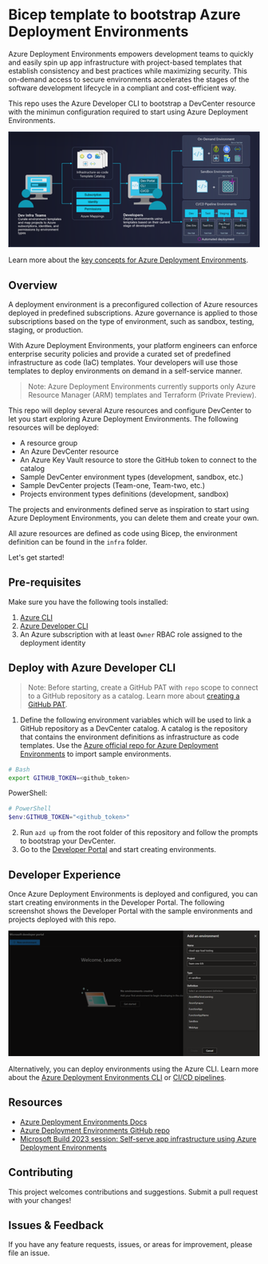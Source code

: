 # Bicep template to bootstrap Azure Deployment Environments

Azure Deployment Environments empowers development teams to quickly and easily spin up app infrastructure with project-based templates that establish consistency and best practices while maximizing security. This on-demand access to secure environments accelerates the stages of the software development lifecycle in a compliant and cost-efficient way.

This repo uses the Azure Developer CLI to bootstrap a DevCenter resource with the minimun configuration required to start using Azure Deployment Environments.

![Diagram](./assets/azure-deployment-environments-diagram.png)

Learn more about the [key concepts for Azure Deployment Environments](https://learn.microsoft.com/en-us/azure/deployment-environments/overview-what-is-azure-deployment-environments).

## Overview

A deployment environment is a preconfigured collection of Azure resources deployed in predefined subscriptions. Azure governance is applied to those subscriptions based on the type of environment, such as sandbox, testing, staging, or production.

With Azure Deployment Environments, your platform engineers can enforce enterprise security policies and provide a curated set of predefined infrastructure as code (IaC) templates. Your developers will use those templates to deploy environments on demand in a self-service manner.

> Note: Azure Deployment Environments currently supports only Azure Resource Manager (ARM) templates and Terraform (Private Preview).

This repo will deploy several Azure resources and configure DevCenter to let you start exploring Azure Deployment Environments. The following resources will be deployed:

- A resource group
- An Azure DevCenter resource
- An Azure Key Vault resource to store the GitHub token to connect to the catalog
- Sample DevCenter environment types (development, sandbox, etc.)
- Sample DevCenter projects (Team-one, Team-two, etc.)
- Projects environment types definitions (development, sandbox)

The projects and environments defined serve as inspiration to start using Azure Deployment Environments, you can delete them and create your own.

All azure resources are defined as code using Bicep, the environment definition can be found in the `infra` folder.

Let's get started!

## Pre-requisites

Make sure you have the following tools installed:

1. [Azure CLI](https://docs.microsoft.com/en-us/cli/azure/install-azure-cli)
2. [Azure Developer CLI](https://learn.microsoft.com/en-us/azure/developer/azure-developer-cli/)
4. An Azure subscription with at least `Owner` RBAC role assigned to the deployment identity

## Deploy with Azure Developer CLI

> Note: Before starting, create a GitHub PAT with `repo` scope to connect to a GitHub repository as a catalog. Learn more about [creating a GitHub PAT](https://docs.github.com/en/github/authenticating-to-github/keeping-your-account-and-data-secure/creating-a-personal-access-token).

1. Define the following environment variables which will be used to link a GitHub repository as a DevCenter catalog. A catalog is the repository that contains the environment definitions as infrastructure as code templates. Use the [Azure official repo for Azure Deployment Environments](https://github.com/Azure/deployment-environments) to import sample environments.

```bash
# Bash
export GITHUB_TOKEN=<github_token>
```

PowerShell:
```PowerShell
# PowerShell
$env:GITHUB_TOKEN="<github_token>"
```

2. Run `azd up` from the root folder of this repository and follow the prompts to bootstrap your DevCenter.
3. Go to the [Developer Portal](https://devportal.microsoft.com) and start creating environments.

## Developer Experience

Once Azure Deployment Environments is deployed and configured, you can start creating environments in the Developer Portal. The following screenshot shows the Developer Portal with the sample environments and projects deployed with this repo.

![Developer Portal](./assets/devportal.png)

Alternatively, you can deploy environments using the Azure CLI. Learn more about the [Azure Deployment Environments CLI](https://learn.microsoft.com/en-us/azure/deployment-environments/how-to-create-access-environments) or [CI/CD pipelines](https://learn.microsoft.com/en-us/azure/deployment-environments/tutorial-deploy-environments-in-cicd-github).

## Resources

- [Azure Deployment Environments Docs](https://learn.microsoft.com/en-us/azure/deployment-environments/overview-what-is-azure-deployment-environments)
- [Azure Deployment Environments GitHub repo](link_to_sample_templates_repository)
- [Microsoft Build 2023 session: Self-serve app infrastructure using Azure Deployment Environments](https://build.microsoft.com/en-US/sessions/e102bb71-f8ef-4538-9a59-158ec6f442b6?source=sessions)

## Contributing

This project welcomes contributions and suggestions. Submit a pull request with your changes!

## Issues & Feedback

If you have any feature requests, issues, or areas for improvement, please file an issue.